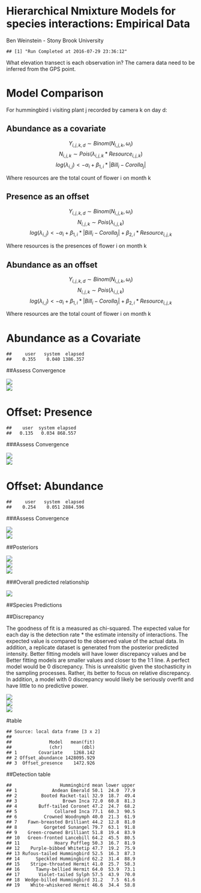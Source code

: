 # Hierarchical Nmixture Models for species interactions: Empirical Data
Ben Weinstein - Stony Brook University  




```
## [1] "Run Completed at 2016-07-29 23:36:12"
```











What elevation transect is each observation in?
The camera data need to be inferred from the GPS point.


























# Model Comparison


For hummingbird i visiting plant j recorded by camera k on day d:

## Abundance as a covariate

$$ Y_{i,j,k,d} \sim Binom(N_{i,j,k},\omega_i)$$
$$N_{i,j,k} \sim Pois(\lambda_{i,j,k} * Resource_{i,j,k}) $$
$$log(\lambda_{i,j})<-\alpha_i + \beta_{1,i} * |Bill_i - Corolla_j|$$ 

Where resources are the total count of flower i on month k

## Presence as an offset

$$ Y_{i,j,k,d} \sim Binom(N_{i,j,k},\omega_i)$$
$$N_{i,j,k} \sim Pois(\lambda_{i,j,k} ) $$
$$log(\lambda_{i,j})<-\alpha_i + \beta_{1,i} * |Bill_i - Corolla_j| + \beta_{2,i} * Resource_{i,j,k}$$ 

Where resources is the presences of flower i on month k

## Abundance as an offset
$$ Y_{i,j,k,d} \sim Binom(N_{i,j,k},\omega_i)$$
$$N_{i,j,k} \sim Pois(\lambda_{i,j,k} ) $$
$$log(\lambda_{i,j})<-\alpha_i + \beta_{1,i} * |Bill_i - Corolla_j| + \beta_{2,i} * Resource_{i,j,k}$$ 

Where resources are the total count of flower i on month k

# Abundance as a Covariate


```
##     user   system  elapsed 
##    0.355    0.040 1386.357
```





##Assess Convergence

<img src="figureObserved/unnamed-chunk-23-1.png" style="display: block; margin: auto;" />

<img src="figureObserved/unnamed-chunk-24-1.png" style="display: block; margin: auto;" />

# Offset: Presence


```
##    user  system elapsed 
##   0.135   0.034 868.557
```





###Assess Convergence

<img src="figureObserved/unnamed-chunk-28-1.png" style="display: block; margin: auto;" />

<img src="figureObserved/unnamed-chunk-29-1.png" style="display: block; margin: auto;" />

# Offset: Abundance


```
##     user   system  elapsed 
##    0.254    0.051 2884.596
```





###Assess Convergence

<img src="figureObserved/unnamed-chunk-33-1.png" style="display: block; margin: auto;" />

<img src="figureObserved/unnamed-chunk-34-1.png" style="display: block; margin: auto;" />



##Posteriors

<img src="figureObserved/unnamed-chunk-36-1.png" style="display: block; margin: auto;" />

<img src="figureObserved/unnamed-chunk-37-1.png" style="display: block; margin: auto;" />

<img src="figureObserved/unnamed-chunk-38-1.png" style="display: block; margin: auto;" />

###Overall predicted relationship 



<img src="figureObserved/unnamed-chunk-40-1.png" style="display: block; margin: auto;" />

##Species Predictions



##Discrepancy 

The goodness of fit is a measured as chi-squared. The expected value for each day is the detection rate * the estimate intensity of interactions. The expected value is compared to the observed value of the actual data. In addition, a replicate dataset is generated from the posterior predicted intensity. Better fitting models will have lower discrepancy values and be 
Better fitting models are smaller values and closer to the 1:1 line. A perfect model would be 0 discrepancy. This is unrealsitic given the stochasticity in the sampling processes. Rather, its better to focus on relative discrepancy. In addition, a model with 0 discrepancy would likely be seriously overfit and have little to no predictive power.

<img src="figureObserved/unnamed-chunk-42-1.png" style="display: block; margin: auto;" />


<img src="figureObserved/unnamed-chunk-43-1.png" style="display: block; margin: auto;" />

<img src="figureObserved/unnamed-chunk-44-1.png" style="display: block; margin: auto;" />

#table

```
## Source: local data frame [3 x 2]
## 
##              Model   mean(fit)
##              (chr)       (dbl)
## 1        Covariate    1268.142
## 2 Offset_abundance 1428095.929
## 3  Offset_presence    1472.926
```

##Detection table


```
##                  Hummingbird mean lower upper
## 1             Andean Emerald 50.1  24.0  77.9
## 2         Booted Racket-tail 32.9  18.7  49.4
## 3                 Brown Inca 72.0  60.8  81.3
## 4        Buff-tailed Coronet 47.2  24.7  68.2
## 5              Collared Inca 77.1  60.3  90.5
## 6          Crowned Woodnymph 40.0  21.3  61.9
## 7    Fawn-breasted Brilliant 44.2  12.8  81.0
## 8          Gorgeted Sunangel 79.7  63.1  91.8
## 9    Green-crowned Brilliant 51.8  19.4  83.9
## 10   Green-fronted Lancebill 64.2  45.5  80.5
## 11             Hoary Puffleg 50.3  16.7  81.9
## 12    Purple-bibbed Whitetip 47.7  19.2  75.9
## 13 Rufous-tailed Hummingbird 52.5  16.3  87.3
## 14      Speckled Hummingbird 62.2  31.4  88.9
## 15    Stripe-throated Hermit 41.0  25.7  58.3
## 16      Tawny-bellied Hermit 64.0  53.9  73.1
## 17       Violet-tailed Sylph 57.5  43.9  70.0
## 18  Wedge-billed Hummingbird 31.2   7.5  61.6
## 19    White-whiskered Hermit 46.6  34.4  58.8
```


